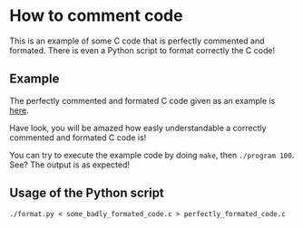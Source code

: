 # How to comment code

This is an example of some C code that is perfectly commented and formated.
There is even a Python script to format correctly the C code!


## Example

The perfectly commented and formated C code given as an example is
[here](https://github.com/luc65r/how-to-comment-code/blob/master/perfectly_commented.c).

Have look, you will be amazed how easly understandable a correctly commented
and formated C code is!

You can try to execute the example code by doing `make`, then `./program 100`.
See? The output is as expected!


## Usage of the Python script

`./format.py < some_badly_formated_code.c > perfectly_formated_code.c`
